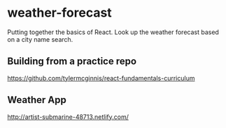 # weather-forecast
Putting together the basics of React. Look up the weather forecast based on a city name search. 

## Building from a practice repo
https://github.com/tylermcginnis/react-fundamentals-curriculum

## Weather App
http://artist-submarine-48713.netlify.com/
